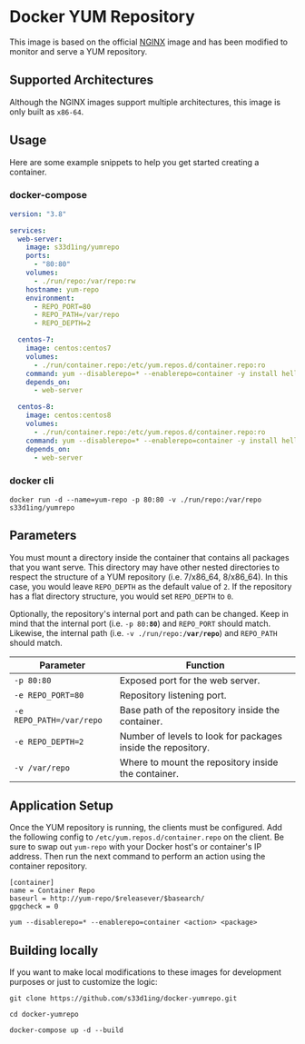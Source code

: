 # Docker YUM Repository

This image is based on the official [NGINX](https://hub.docker.com/_/nginx) image and has been modified to monitor and serve a YUM repository.

## Supported Architectures

Although the NGINX images support multiple architectures, this image is only built as `x86-64`.

## Usage

Here are some example snippets to help you get started creating a container.

### docker-compose

```yaml
version: "3.8"

services:
  web-server:
    image: s33d1ing/yumrepo
    ports:
      - "80:80"
    volumes:
      - ./run/repo:/var/repo:rw
    hostname: yum-repo
    environment:
      - REPO_PORT=80
      - REPO_PATH=/var/repo
      - REPO_DEPTH=2

  centos-7:
    image: centos:centos7
    volumes:
      - ./run/container.repo:/etc/yum.repos.d/container.repo:ro
    command: yum --disablerepo=* --enablerepo=container -y install hello
    depends_on:
      - web-server

  centos-8:
    image: centos:centos8
    volumes:
      - ./run/container.repo:/etc/yum.repos.d/container.repo:ro
    command: yum --disablerepo=* --enablerepo=container -y install hello
    depends_on:
      - web-server
```

### docker cli

```shell
docker run -d --name=yum-repo -p 80:80 -v ./run/repo:/var/repo s33d1ing/yumrepo
```

## Parameters

You must mount a directory inside the container that contains all packages that you want serve. This directory may have other nested directories to respect the structure of a YUM repository (i.e. 7/x86_64, 8/x86_64). In this case, you would leave `REPO_DEPTH` as the default value of `2`. If the repository has a flat directory structure, you would set `REPO_DEPTH` to `0`.

Optionally, the repository's internal port and path can be changed. Keep in mind that the internal port (i.e. `-p 80:`**`80`**) and `REPO_PORT` should match. Likewise, the internal path (i.e. `-v ./run/repo:`**`/var/repo`**) and `REPO_PATH` should match.

| Parameter | Function |
| --- | --- |
| `-p 80:80` | Exposed port for the web server. |
| `-e REPO_PORT=80` | Repository listening port. |
| `-e REPO_PATH=/var/repo` | Base path of the repository inside the container. |
| `-e REPO_DEPTH=2` | Number of levels to look for packages inside the repository. |
| `-v /var/repo` | Where to mount the repository inside the container. |

## Application Setup

Once the YUM repository is running, the clients must be configured. Add the following config to `/etc/yum.repos.d/container.repo` on the client. Be sure to swap out `yum-repo` with your Docker host's or container's IP address. Then run the next command to perform an action using the container repository.

```shell
[container]
name = Container Repo
baseurl = http://yum-repo/$releasever/$basearch/
gpgcheck = 0
```

```shell
yum --disablerepo=* --enablerepo=container <action> <package>
```

## Building locally

If you want to make local modifications to these images for development purposes or just to customize the logic:

```shell
git clone https://github.com/s33d1ing/docker-yumrepo.git

cd docker-yumrepo

docker-compose up -d --build
```
